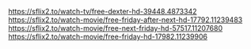 
https://sflix2.to/watch-tv/free-dexter-hd-39448.4873342
https://sflix2.to/watch-movie/free-friday-after-next-hd-17792.11239483
https://sflix2.to/watch-movie/free-next-friday-hd-57517.11207680
https://sflix2.to/watch-movie/free-friday-hd-17982.11239906
